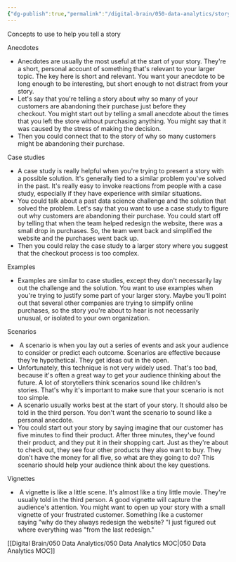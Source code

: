 ```yaml
---
{"dg-publish":true,"permalink":"/digital-brain/050-data-analytics/story-helpers/"}
---
```


Concepts to use to help you tell a story

Anecdotes
- Anecdotes are usually the most useful at the start of your story. They're a short, personal account of something that's relevant to your larger topic. The key here is short and relevant. You want your anecdote to be long enough to be interesting, but short enough to not distract from your story.
- Let's say that you're telling a story about why so many of your customers are abandoning their purchase just before they checkout. You might start out by telling a small anecdote about the times that you left the store without purchasing anything. You might say that it was caused by the stress of making the decision.
- Then you could connect that to the story of why so many customers might be abandoning their purchase. 

Case studies
- A case study is really helpful when you're trying to present a story with a possible solution. It's generally tied to a similar problem you've solved in the past. It's really easy to invoke reactions from people with a case study, especially if they have experience with similar situations.
- You could talk about a past data science challenge and the solution that solved the problem. Let's say that you want to use a case study to figure out why customers are abandoning their purchase. You could start off by telling that when the team helped redesign the website, there was a small drop in purchases. So, the team went back and simplified the website and the purchases went back up. 
- Then you could relay the case study to a larger story where you suggest that the checkout process is too complex.

Examples
- Examples are similar to case studies, except they don't necessarily lay out the challenge and the solution. You want to use examples when you're trying to justify some part of your larger story. Maybe you'll point out that several other companies are trying to simplify online purchases, so the story you're about to hear is not necessarily unusual, or isolated to your own organization.

Scenarios
-  A scenario is when you lay out a series of events and ask your audience to consider or predict each outcome. Scenarios are effective because they're hypothetical. They get ideas out in the open.
- Unfortunately, this technique is not very widely used. That's too bad, because it's often a great way to get your audience thinking about the future. A lot of storytellers think scenarios sound like children's stories. That's why it's important to make sure that your scenario is not too simple.
- A scenario usually works best at the start of your story. It should also be told in the third person. You don't want the scenario to sound like a personal anecdote. 
- You could start out your story by saying imagine that our customer has five minutes to find their product. After three minutes, they've found their product, and they put it in their shopping cart. Just as they're about to check out, they see four other products they also want to buy. They don't have the money for all five, so what are they going to do? This scenario should help your audience think about the key questions.

Vignettes
-  A vignette is like a little scene. It's almost like a tiny little movie. They're usually told in the third person. A good vignette will capture the audience's attention. You might want to open up your story with a small vignette of your frustrated customer. Something like a customer saying "why do they always redesign the website? "I just figured out where everything was "from the last redesign."

[[Digital Brain/050 Data Analytics/050 Data Analytics MOC\|050 Data Analytics MOC]]